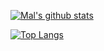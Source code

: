 [![Mal's github stats](https://github-readme-stats.vercel.app/api?username=lamle154&count_private=true&show_icons=true&theme=dark)](https://github.com/hengkx/hengkx)

[![Top Langs](https://github-readme-stats.vercel.app/api/top-langs/?username=lamle154&theme=dark&layout=compact)](https://github.com/hengkx/hengkx)
